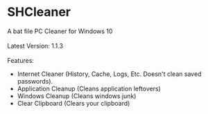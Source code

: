 # SHCleaner
A bat file PC Cleaner for Windows 10
<br><br>
Latest Version: 1.1.3
<br><br>
Features:
- Internet Cleaner (History, Cache, Logs, Etc. Doesn't clean saved passwords).
- Application Cleanup (Cleans application leftovers)
- Windows Cleanup (Cleans windows junk)
- Clear Clipboard (Clears your clipboard)